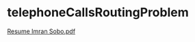 # telephoneCallsRoutingProblem
[Resume Imran Sobo.pdf](https://github.com/imransobo/telephoneCallsRoutingProblem/files/13385996/Resume.Imran.Sobo.pdf)
